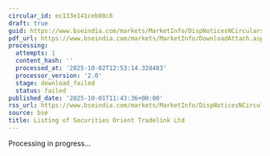 ```yaml
---
circular_id: ec133e141ceb08c8
draft: true
guid: https://www.bseindia.com/markets/MarketInfo/DispNoticesNCirculars.aspx?Noticeid={4794552A-2F75-4ADF-B8D5-3EE0EFE5964C}&noticeno=20251001-30&dt=10/01/2025&icount=30&totcount=83&flag=0
pdf_url: https://www.bseindia.com/markets/MarketInfo/DownloadAttach.aspx?id=20251001-30&attachedId=
processing:
  attempts: 1
  content_hash: ''
  processed_at: '2025-10-02T12:53:14.328483'
  processor_version: '2.0'
  stage: download_failed
  status: failed
published_date: '2025-10-01T11:43:36+00:00'
rss_url: https://www.bseindia.com/markets/MarketInfo/DispNoticesNCirculars.aspx?Noticeid={4794552A-2F75-4ADF-B8D5-3EE0EFE5964C}&noticeno=20251001-30&dt=10/01/2025&icount=30&totcount=83&flag=0
source: bse
title: Listing of Securities Orient Tradelink Ltd
---
```


Processing in progress...
